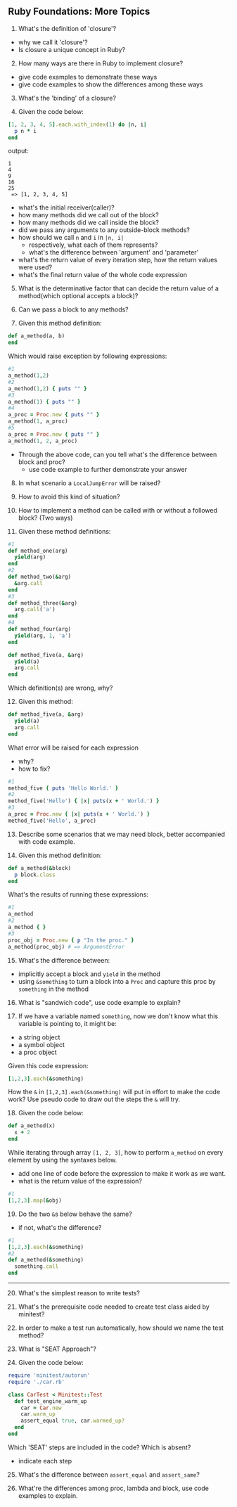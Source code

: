 ## Ruby Foundations: More Topics

1. What's the definition of 'closure'?
  - why we call it 'closure'?
  - Is closure a unique concept in Ruby?

2. How many ways are there in Ruby to implement closure?
  - give code examples to demonstrate these ways
  - give code examples to show the differences among these ways

3. What's the 'binding' of a closure?

4. Given the code below:

```ruby
[1, 2, 3, 4, 5].each.with_index(1) do |n, i|
  p n * i
end
```

output:

```
1
4
9
16
25
 => [1, 2, 3, 4, 5]
```
- what's the initial receiver(caller)?
- how many methods did we call out of the block?
- how many methods did we call inside the block?
- did we pass any arguments to any outside-block methods?
- how should we call `n` and `i` in `|n, i|`
  - respectively, what each of them represents?
  - what's the difference between 'argument' and 'parameter'
- what's the return value of every iteration step, how the return values were used?
- what's the final return value of the whole code expression

5. What is the determinative factor that can decide the return value of a method(which optional accepts a block)?

6. Can we pass a block to any methods?

7. Given this method definition:

```ruby
def a_method(a, b)
end
```

Which would raise exception by following expressions:

```ruby
#1
a_method(1,2)
#2
a_method(1,2) { puts "" }
#3
a_method(1) { puts "" }
#4
a_proc = Proc.new { puts "" }
a_method(1, a_proc)
#5
a_proc = Proc.new { puts "" }
a_method(1, 2, a_proc)
```

- Through the above code, can you tell what's the difference between block and proc?
  - use code example to further demonstrate your answer

8. In what scenario a `LocalJumpError` will be raised?

9. How to avoid this kind of situation?

10. How to implement a method can be called with or without a followed block? (Two ways)

11. Given these method definitions:

```ruby
#1
def method_one(arg)
  yield(arg)
end
#2
def method_two(&arg)
  &arg.call
end
#3
def method_three(&arg)
  arg.call('a')
end
#4
def method_four(arg)
  yield(arg, 1, 'a')
end

def method_five(a, &arg)
  yield(a)
  arg.call
end
```

Which definition(s) are wrong, why?

12. Given this method:

```ruby
def method_five(a, &arg)
  yield(a)
  arg.call
end
```

What error will be raised for each expression
  - why?
  - how to fix?

```ruby
#1
method_five { puts 'Hello World.' }
#2
method_five('Hello') { |x| puts(x + ' World.') }
#3
a_proc = Proc.new { |x| puts(x + ' World.') }
method_five('Hello', a_proc)
```

13. Describe some scenarios that we may need block, better accompanied with code example.

14. Given this method definition:

```ruby
def a_method(&block)
  p block.class
end
```

What's the results of running these expressions:

```ruby
#1
a_method
#2
a_method { }
#3
proc_obj = Proc.new { p "In the proc." }
a_method(proc_obj) # => ArgumentError
```

15. What's the difference between:
- implicitly accept a block and `yield` in the method
- using `&something` to turn a block into a `Proc` and capture this proc by `something` in the method

16. What is "sandwich code", use code example to explain?

17. If we have a variable named `something`, now we don't know what this variable is pointing to, it might be:

- a string object
- a symbol object
- a proc object

Given this code expression:

```ruby
[1,2,3].each(&something)
```

How the `&` in `[1,2,3].each(&something)` will put in effort to make the code work? Use pseudo code to draw out the steps the `&` will try.

18. Given the code below:

```ruby
def a_method(x)
  x + 2
end
```

While iterating through array `[1, 2, 3]`, how to perform  `a_method` on every element by using the syntaxes below.
- add one line of code before the expression to make it work as we want.
- what is the return value of the expression?

```ruby
#1
[1,2,3].map(&obj)
```

19. Do the two `&`s below behave the same?
  - if not, what's the difference?

```ruby
#1
[1,2,3].each(&something)
#2
def a_method(&something)
  something.call
end
```

---

20. What's the simplest reason to write tests?

21. What's the prerequisite code needed to create test class aided by minitest?

22. In order to make a test run automatically, how should we name the test method?

23. What is "SEAT Approach"?

24. Given the code below:

```ruby
require 'minitest/autorun'
require './car.rb'

class CarTest < Minitest::Test
  def test_engine_warm_up
    car = Car.new
    car.warm_up
    assert_equal true, car.warmed_up?
  end
end
```

Which 'SEAT' steps are included in the code? Which is absent?
  - indicate each step

25. What's the difference between `assert_equal` and `assert_same`?

26. What're the differences among proc, lambda and block, use code examples to explain.
